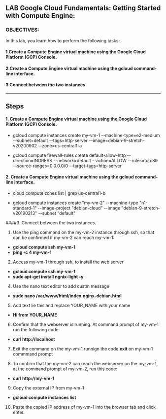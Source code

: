 ## LAB Google Cloud Fundamentals: Getting Started with Compute Engine:


### OBJECTIVES:
In this lab, you learn how to perform the following tasks:

#### 1.Create a Compute Engine virtual machine using the Google Cloud Platform (GCP) Console.
#### 2.Create a Compute Engine virtual machine using the gcloud command-line interface.
#### 3.Connect between the two instances.
***

## Steps   
#### 1. Create a Compute Engine virtual machine using the Google Cloud Platform (GCP) Console.

 * gcloud compute instances create my-vm-1 --machine-type=e2-medium --subnet=default --tags=http-server --image=debian-9-stretch-v20200902 --zone=us-central1-a 

 * gcloud compute firewall-rules create default-allow-http --direction=INGRESS --network=default --action=ALLOW --rules=tcp:80 --source-ranges=0.0.0.0/0 --target-tags=http-server

#### 2. Create a Compute Engine virtual machine using the gcloud command-line interface.

 * cloud compute zones list | grep us-central1-b

 * gcloud compute instances create "my-vm-2" --machine-type "n1-standard-1" --image-project "debian-cloud" --image "debian-9-stretch-v20190213" --subnet "default"

####3. Connect between the two instances.
1. Use the ping command on the my-vm-2 instance through ssh, so that can be confirmed if my-vm-2 can reach my-vm-1:
 * **gcloud compute ssh my-vm-1**
 * **ping -c 4 my-vm-1**

2. Access my-vm-1 through ssh, to install the web server
 * **gcloud compute ssh my-vm-1**
 * **sudo apt-get install ngnix-light -y**
 
4. Use the nano text editor to add custm message
 * **sudo nano /var/www/html/index.nginx-debian.html**
 
5. Add text lie this and replace  YOUR_NAME with your name
 * **Hi from YOUR_NAME**
 
6. Confirm that the webserver is running. At command prompt of my-vm-1 run the following code:
 * **curl http://localhost**

7. Exit the command on the my-vm-1 runnign the code **exit** on my-vm-1 commmand prompt

8. To confirm that the my-vm-2 can reach the webserver on the my-vm-1, at the command prompt of my-vm-2, run this code:
 * **curl http://my-vm-1**

9. Copy the external IP from my-vm-1
 * **gcloud compute instances list**

10. Paste the copied IP address of my-vm-1 into the browser tab and click enter.
